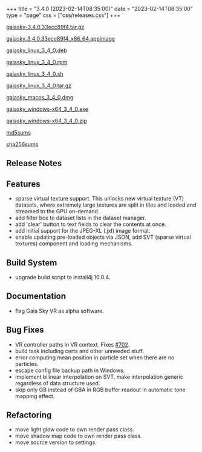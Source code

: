 +++
title = "3.4.0 (2023-02-14T08:35:00)"
date = "2023-02-14T08:35:00"
type = "page"
css = ["css/releases.css"]
+++

<section class="download-links">

<div class="package">

[gaiasky-3.4.0.33ecc89f4.tar.gz](https://gaia.ari.uni-heidelberg.de/gaiasky/releases/3.4.0.33ecc89f4/gaiasky-3.4.0.33ecc89f4.tar.gz)

</div>
<div class="package">

[gaiasky_3.4.0.33ecc89f4_x86_64.appimage](https://gaia.ari.uni-heidelberg.de/gaiasky/releases/3.4.0.33ecc89f4/gaiasky_3.4.0.33ecc89f4_x86_64.appimage)

</div>
<div class="package">

[gaiasky_linux_3_4_0.deb](https://gaia.ari.uni-heidelberg.de/gaiasky/releases/3.4.0.33ecc89f4/gaiasky_linux_3_4_0.deb)

</div>
<div class="package">

[gaiasky_linux_3_4_0.rpm](https://gaia.ari.uni-heidelberg.de/gaiasky/releases/3.4.0.33ecc89f4/gaiasky_linux_3_4_0.rpm)

</div>
<div class="package">

[gaiasky_linux_3_4_0.sh](https://gaia.ari.uni-heidelberg.de/gaiasky/releases/3.4.0.33ecc89f4/gaiasky_linux_3_4_0.sh)

</div>
<div class="package">

[gaiasky_linux_3_4_0.tar.gz](https://gaia.ari.uni-heidelberg.de/gaiasky/releases/3.4.0.33ecc89f4/gaiasky_linux_3_4_0.tar.gz)

</div>
<div class="package">

[gaiasky_macos_3_4_0.dmg](https://gaia.ari.uni-heidelberg.de/gaiasky/releases/3.4.0.33ecc89f4/gaiasky_macos_3_4_0.dmg)

</div>
<div class="package">

[gaiasky_windows-x64_3_4_0.exe](https://gaia.ari.uni-heidelberg.de/gaiasky/releases/3.4.0.33ecc89f4/gaiasky_windows-x64_3_4_0.exe)

</div>
<div class="package">

[gaiasky_windows-x64_3_4_0.zip](https://gaia.ari.uni-heidelberg.de/gaiasky/releases/3.4.0.33ecc89f4/gaiasky_windows-x64_3_4_0.zip)

</div>
<div class="package">

[md5sums](https://gaia.ari.uni-heidelberg.de/gaiasky/releases/3.4.0.33ecc89f4/md5sums)

</div>
<div class="package">

[sha256sums](https://gaia.ari.uni-heidelberg.de/gaiasky/releases/3.4.0.33ecc89f4/sha256sums)

</div>


</section>

<section class="release-notes">

# Release Notes


## Features

- sparse virtual texture support. This unlocks new virtual texture (VT) datasets, where extremely large textures are split in tiles and loaded and streamed to the GPU on-demand.
- add filter box to dataset lists in the dataset manager.
- add 'clear' button to text fields to clear the contents at once.
- add initial support for the JPEG-XL (.jxl) image format.
- enable updating pre-loaded objects via JSON, add SVT (sparse virtual textures) component and loading mechanisms.

## Build System

- upgrade build script to install4j 10.0.4.

## Documentation

- flag Gaia Sky VR as alpha software.

## Bug Fixes

- VR controller paths in VR context. Fixes [#702](https://codeberg.org/gaiasky/gaiasky/issues/702).
- build task including certs and other unneeded stuff.
- error computing mean position in particle set when there are no particles.
- escape config file backup path in Windows.
- implement bilinear interpolation on SVT, make interpolation generic regardless of data structure used.
- skip only GB instead of GBA in RGB buffer readout in automatic tone mapping effect.

## Refactoring

- move light glow code to own render pass class.
- move shadow map code to own render pass class.
- move source version to settings.

</section>